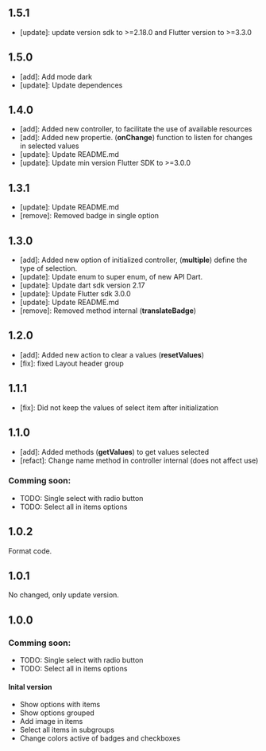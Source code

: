 ## 1.5.1
- [update]: update version sdk to >=2.18.0 and Flutter version to >=3.3.0
## 1.5.0
- [add]: Add mode dark
- [update]: Update dependences
## 1.4.0
- [add]: Added new controller, to facilitate the use of available resources
- [add]: Added new propertie. (**onChange**) function to listen for changes in selected values
- [update]: Update README.md
- [update]: Update min version Flutter SDK to >=3.0.0

## 1.3.1

- [update]: Update README.md
- [remove]: Removed badge in single option

## 1.3.0

- [add]: Added new option of initialized controller, (**multiple**) define the type of selection.
- [update]: Update enum to super enum, of new API Dart.
- [update]: Update dart sdk version 2.17
- [update]: Update Flutter sdk 3.0.0
- [update]: Update README.md
- [remove]: Removed method internal (**translateBadge**)

## 1.2.0

- [add]: Added new action to clear a values (**resetValues**)
- [fix]: fixed Layout header group

## 1.1.1

- [fix]: Did not keep the values of select item after initialization

## 1.1.0

- [add]: Added methods (**getValues**) to get values selected
- [refact]: Change name method in controller internal (does not affect use)

### Comming soon:

- TODO: Single select with radio button
- TODO: Select all in items options

## 1.0.2

Format code.

## 1.0.1

No changed, only update version.

## 1.0.0

### Comming soon:

- TODO: Single select with radio button
- TODO: Select all in items options

#### Inital version

- Show options with items
- Show options grouped
- Add image in items
- Select all items in subgroups
- Change colors active of badges and checkboxes

